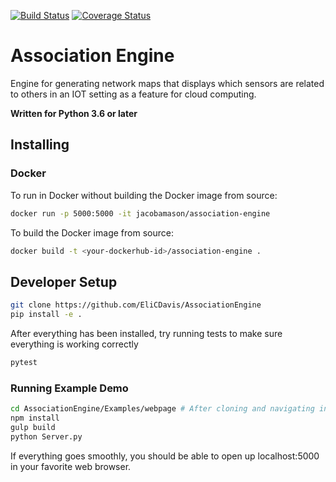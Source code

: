 [![Build Status](https://travis-ci.org/EliCDavis/AssociationEngine.svg?branch=master)](https://travis-ci.org/EliCDavis/AssociationEngine) [![Coverage Status](https://coveralls.io/repos/github/EliCDavis/AssociationEngine/badge.svg?branch=master)](https://coveralls.io/github/EliCDavis/AssociationEngine)

# Association Engine

Engine for generating network maps that displays which sensors are related to others in an IOT setting as a feature for cloud computing.

**Written for Python 3.6 or later**

## Installing
### Docker

To run in Docker without building the Docker image from source:
```bash
docker run -p 5000:5000 -it jacobamason/association-engine
```

To build the Docker image from source:
```bash
docker build -t <your-dockerhub-id>/association-engine .
```

## Developer Setup

```bash
git clone https://github.com/EliCDavis/AssociationEngine
pip install -e .
```

After everything has been installed, try running tests to make sure everything is working correctly

```bash
pytest
```

### Running Example Demo

```bash
cd AssociationEngine/Examples/webpage # After cloning and navigating inside of root
npm install
gulp build
python Server.py
```

If everything goes smoothly, you should be able to open up localhost:5000 in your favorite web browser.
